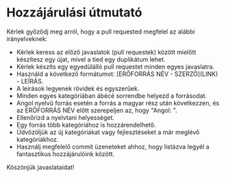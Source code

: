 # Hozzájárulási útmutató

Kérlek győződj meg arról, hogy a pull requested megfelel az alábbi irányelveknek:

- Kérlek keress az előző javaslatok (pull requestek) között mielőtt készítesz egy újat, mivel a tied egy duplikátum lehet.
- Kérlek készíts egy egyedülálló pull requestet minden egyes javaslatra.
- Használd a következő formátumot: \[ERŐFORRÁS NÉV - SZERZŐ\]\(LINK\) - LEÍRÁS.
- A leírások legyenek rövidek és egyszerűek.
- Minden egyes kategóriában ábécé sorrendbe helyezd a forrásodat.
- Angol nyelvű forrás esetén a forrás a magyar rész után következzen, és az ERŐFORRÁS NÉV előtt szerepeljen az, hogy "Angol: ".
- Ellenőrizd a nyelvtani helyességet.
- Egy forrás több kategóriához is hozzárendelhető.
- Üdvözöljük az új kategóriákat vagy fejlesztéseket a már meglévő kategóriákhoz.
- Használj megfelelő commit üzeneteket ahhoz, hogy listázva legyél a fantasztikus hozzájárulóink között.

Köszönjük javaslataidat!
